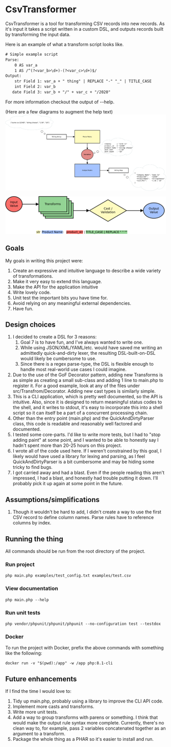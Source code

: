 # CsvTransformer
CsvTransformer is a tool for transforming CSV records into new records.
As it's input it takes a script written in a custom DSL, and outputs 
records built by transforming the input data.

Here is an example of what a transform script looks like.

```txt
# Simple example script
Parse:
    0 AS var_a
    1 AS /^(?<var_b>\d+)-(?<var_c>\d+)$/
Output:
    str Field 1: var_a + " thing" | REPLACE "-" "_" | TITLE_CASE
    int Field 2: var_b
   date Field 3: var_b + "/" + var_c + "/2020"
```

For more information checkout the output of --help.

(Here are a few diagrams to augment the help text)
![overview of how the DSL works](doc/Overview.png)

![overview of how the DSL works](doc/Output%20rule.png)

## Goals
My goals in writing this project were:
1. Create an expressive and intuitive language to describe a wide variety of transformations.
2. Make it very easy to extend this language.
3. Make the API for the application intuitive
4. Write lovely code.
5. Unit test the important bits you have time for.
6. Avoid relying on any meaningful external dependencies.
7. Have fun.

## Design choices
1. I decided to create a DSL for 3 reasons:
   1. Goal 7 is to have fun, and I've always wanted to write one.
   2. While using JSON/XML/YAML/etc. would have saved me writing 
      an admittedly quick-and-dirty lexer, the resulting 
      DSL-built-on-DSL would likely be cumbersome to use.
   3. Since there is a regex parse-type, the DSL is flexible enough
      to handle most real-world use cases I could imagine.
2. Due to the use of the GoF Decorator pattern, adding new 
   Transforms is as simple as creating a small sub-class and adding
   1 line to main.php to register it.  For a good example, look at any
   of the files under src/Transfrom/Decorator.  Adding new cast types
   is similarly simple.
3. This is a CLI application, which is pretty well documented,
   so the API is intuitive.  Also, since it is designed to return
   meaningful status codes to the shell, and it writes to stdout,
   it's easy to incorporate this into a shell script so it can
   itself be a part of a concurrent processing chain. 
4. Other than the entry point (main.php) and the QuickAndDirtyParser 
   class, this code is readable and reasonably well factored and 
   documented.
5. I tested some core-parts.  I'd like to write more tests, but I had
   to "stop adding paint" at some point, and I wanted to be able to 
   honestly say I hadn't spent more than 20-25 hours on this project.
6. I wrote all of the code used here.  If I weren't constrained
   by this goal, I likely would have used a library for lexing and 
   parsing, as I feel QuickAndDirtyParser is a bit cumbersome and may
   be hiding some tricky to find bugs.
7. I got carried away and had a blast.  Even if the people reading this
   aren't impressed, I had a blast, and honestly had trouble putting it
   down.  I'll probably pick it up again at some point in the future.

## Assumptions/simplifications
1. Though it wouldn't be hard to add, I didn't create a way to use the
   first CSV record to define column names.  Parse rules have to 
   reference columns by index.

## Running the thing
All commands should be run from the root directory of the project.
### Run project
```shell
php main.php examples/test_config.txt examples/test.csv
```

### View documentation
```
php main.php --help
```

### Run unit tests
```
php vendor/phpunit/phpunit/phpunit --no-configuration test --testdox
```

### Docker
To run the project with Docker, prefix the above commands with something like the following:
```
docker run -v "$(pwd):/app" -w /app php:8.1-cli
```

## Future enhancements
If I find the time I would love to:
1. Tidy up main.php, probably using a library to improve the CLI API code.
2. Implement more casts and transforms.
3. Write more unit tests.
4. Add a way to group transforms with parens or something.
   I think that would make the output rule syntax more complete.
   Currently, there's no clean way to, for example, pass 2 variables
   concatenated together as an argument to a transform.
5. Package the whole thing as a PHAR so it's easier to install and run.